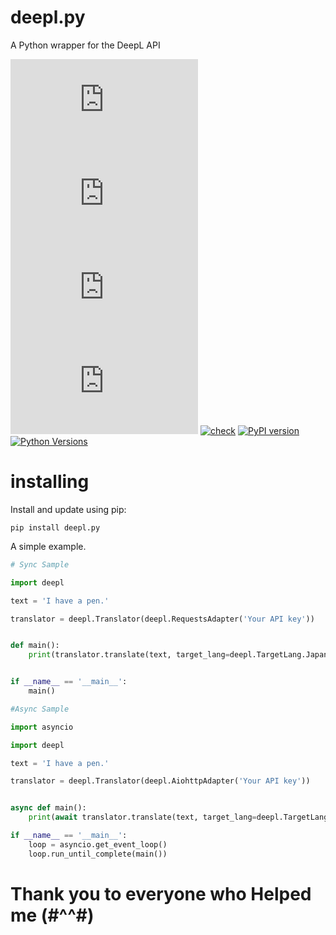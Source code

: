 # deepl.py

A Python wrapper for the DeepL API
  
[![GitHub license](https://img.shields.io/github/license/grarich123/deepl.py)](https://github.com/grarich123/deepl.py/blob/main/LICENSE)
[![GitHub issues](https://img.shields.io/github/issues/grarich123/deepl.py)](https://github.com/grarich123/deepl.py/issues)
[![GitHub forks](https://img.shields.io/github/forks/grarich123/deepl.py)](https://github.com/grarich123/deepl.py/network)
[![GitHub stars](https://img.shields.io/github/stars/grarich123/deepl.py)](https://github.com/grarich123/deepl.py/stargazers)
[![check](https://github.com/grarich123/deepl.py/actions/workflows/check.yml/badge.svg)](https://github.com/grarich123/deepl.py/actions/workflows/check.yml)
[![PyPI version](https://badge.fury.io/py/deepl.py.svg)](https://badge.fury.io/py/deepl.py)
[![Python Versions](https://img.shields.io/pypi/pyversions/deepl.py.svg)](https://pypi.org/project/deepl.py/)

  
# installing  
Install and update using pip:

`pip install deepl.py`  

A simple example.  
  
```python
# Sync Sample

import deepl

text = 'I have a pen.'

translator = deepl.Translator(deepl.RequestsAdapter('Your API key'))


def main():
    print(translator.translate(text, target_lang=deepl.TargetLang.Japanese))


if __name__ == '__main__':
    main()
```
  
```python
#Async Sample

import asyncio

import deepl

text = 'I have a pen.'

translator = deepl.Translator(deepl.AiohttpAdapter('Your API key'))


async def main():
    print(await translator.translate(text, target_lang=deepl.TargetLang.Japanese))

if __name__ == '__main__':
    loop = asyncio.get_event_loop()
    loop.run_until_complete(main())
```
  
# Thank you to everyone who Helped me (#^^#)
